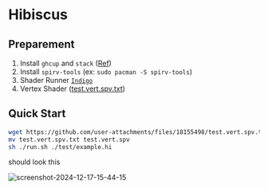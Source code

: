 # Hibiscus

## Preparement

1. Install `ghcup` and `stack` ([Ref](https://www.haskell.org/ghcup/install/))
1. Install `spirv-tools` (ex: `sudo pacman -S spirv-tools`)
1. Shader Runner [`Indigo`](https://github.com/x06lan/Indigo/actions/runs/12656237974)
1. Vertex Shader ([test.vert.spv.txt](https://github.com/user-attachments/files/18155498/test.vert.spv.txt))

## Quick Start

```bash
wget https://github.com/user-attachments/files/18155498/test.vert.spv.txt
mv test.vert.spv.txt test.vert.spv
sh ./run.sh ./test/example.hi 
```

should look this 

![screenshot-2024-12-17-15-44-15](https://github.com/user-attachments/assets/1c9012d3-2c1a-4617-a253-1152bee0e223)

